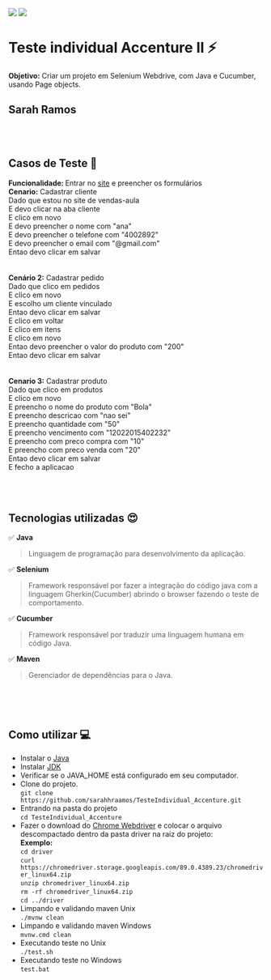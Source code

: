 ![](https://img.shields.io/badge/cucumber-v.0.0.1-yellow.svg)
![](https://img.shields.io/badge/selenium-v.3.141.59-green.svg)

# Teste individual Accenture II :zap: </br>
<b> Objetivo:</b> Criar um projeto em Selenium Webdrive, com Java e Cucumber, usando Page objects.
<br>
## Sarah Ramos
<br>
<br>

## Casos de Teste :red_circle: <br>
<b>Funcionalidade: </b>Entrar no [site](https://vendas-aula.herokuapp.com/) e preencher os formulários<br>
<b>Cenario:</b> Cadastrar cliente<br>
    Dado que estou no site de vendas-aula<br>
    E devo clicar na aba cliente<br>
    E clico em novo<br>
    E devo preencher o nome com "ana"<br>
    E devo preencher o telefone com "4002892"<br>
    E devo preencher o email com "@gmail.com"<br>
    Entao devo clicar em salvar<br>
<br>
<br>
<b>Cenário 2:</b> Cadastrar pedido<br>
    Dado que clico em pedidos<br>
    E clico em novo<br>
    E escolho um cliente vinculado<br>
    Entao devo clicar em salvar<br>
    E clico em voltar <br>
    E clico em itens<br>
    E clico em novo<br>
    Entao devo preencher o valor do produto com "200"<br>
    Entao devo clicar em salvar<br>
<br>
<br>
<b>Cenario 3:</b> Cadastrar produto<br>
    Dado que clico em produtos<br>
    E clico em novo<br>
    E preencho o nome do produto com "Bola"<br>
    E preencho descricao com "nao sei"<br>
    E preencho quantidade com "50"<br>
    E preencho vencimento com "12022015402232"<br>
    E preencho  com preco compra com "10"<br>
    E preencho  com preco venda com "20"<br>
    Entao devo clicar em salvar<br>
    E fecho a aplicacao<br>
  <br>
  <br>
  <br>
## Tecnologias utilizadas :heart_eyes: <br>
 :white_check_mark: <b>Java</b><br>
> Linguagem de programação para desenvolvimento da aplicação.<br>
 
 :white_check_mark: <b>Selenium</b><br>
> Framework responsável por fazer a integração do código java com a linguagem Gherkin(Cucumber) abrindo o browser fazendo o teste de comportamento.<br>
 
 :white_check_mark: <b>Cucumber</b><br>
> Framework responsável por traduzir uma linguagem humana em código Java.<br>

:white_check_mark: <b>Maven</b><br>
> Gerenciador de dependências para o Java.<br>

<br>
<br>
<br>

## Como utilizar :computer:<br>

- Instalar o [Java](https://www.java.com/pt-BR/download/ie_manual.jsp?locale=pt_BR)
- Instalar [JDK](https://www.oracle.com/br/java/technologies/javase/javase-jdk8-downloads.html)
- Verificar se o JAVA_HOME está configurado em seu computador.
- Clone do projeto.<br>
`` git clone https://github.com/sarahhraamos/TesteIndividual_Accenture.git ``
- Entrando na pasta do projeto<br>
`` cd TesteIndividual_Accenture ``
- Fazer o download do [Chrome Webdriver](https://chromedriver.chromium.org/downloads) e colocar o arquivo descompactado dentro da pasta driver na raiz do projeto:<br>
<b>Exemplo:</b><br>
``cd driver``<br>
``curl https://chromedriver.storage.googleapis.com/89.0.4389.23/chromedriver_linux64.zip``<br>
``unzip chromedriver_linux64.zip``<br>
``rm -rf chromedriver_linux64.zip``<br>
``cd ../driver``<br>
- Limpando e validando maven Unix<br>
``./mvnw clean``<br>
- Limpando e validando maven Windows<br>
``mvnw.cmd clean``<br>
- Executando teste no Unix<br>
``./test.sh``<br>
- Executando teste no Windows<br>
``test.bat``<br>
